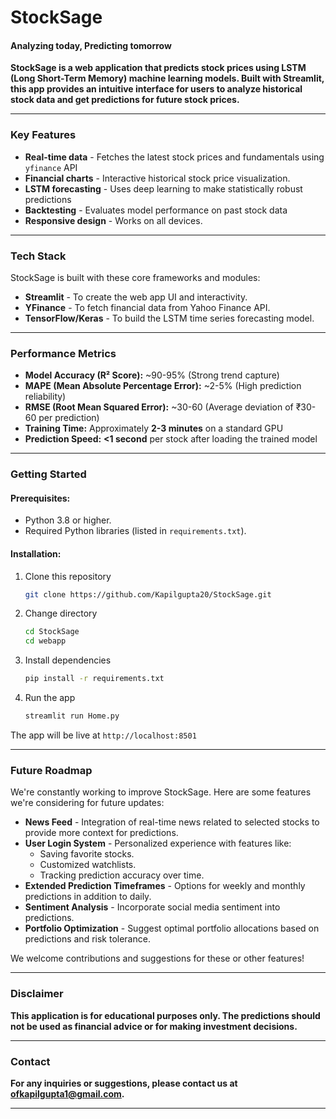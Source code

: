 # **StockSage**
#### **Analyzing today, Predicting tomorrow**

**StockSage is a web application that predicts stock prices using LSTM (Long Short-Term Memory) machine learning models. Built with Streamlit, this app provides an intuitive interface for users to analyze historical stock data and get predictions for future stock prices.**

---

### **Key Features**

- **Real-time data** - Fetches the latest stock prices and fundamentals using `yfinance` API
- **Financial charts** - Interactive historical stock price visualization.
- **LSTM forecasting** - Uses deep learning to make statistically robust predictions
- **Backtesting** - Evaluates model performance on past stock data
- **Responsive design** - Works on all devices.

---

### **Tech Stack**

StockSage is built with these core frameworks and modules:

- **Streamlit** - To create the web app UI and interactivity.
- **YFinance** - To fetch financial data from Yahoo Finance API.
- **TensorFlow/Keras** - To build the LSTM time series forecasting model.

---

### **Performance Metrics**

- **Model Accuracy (R² Score):** ~90-95% (Strong trend capture)
- **MAPE (Mean Absolute Percentage Error):** ~2-5% (High prediction reliability)
- **RMSE (Root Mean Squared Error):** ~30-60 (Average deviation of ₹30-60 per prediction)  
- **Training Time:** Approximately **2-3 minutes** on a standard GPU  
- **Prediction Speed:** **<1 second** per stock after loading the trained model

---

### **Getting Started**

#### Prerequisites:
- Python 3.8 or higher.
- Required Python libraries (listed in `requirements.txt`).

#### Installation:
1. Clone this repository

   ```bash
   git clone https://github.com/Kapilgupta20/StockSage.git

2. Change directory

    ```bash
   cd StockSage
   cd webapp

3. Install dependencies

    ```bash
    pip install -r requirements.txt

4. Run the app

    ```bash
    streamlit run Home.py

The app will be live at `http://localhost:8501`

---

### **Future Roadmap**

We're constantly working to improve StockSage. Here are some features we're considering for future updates:

- **News Feed** - Integration of real-time news related to selected stocks to provide more context for predictions.
- **User Login System** - Personalized experience with features like:
    - Saving favorite stocks.
    - Customized watchlists.
    - Tracking prediction accuracy over time.
- **Extended Prediction Timeframes** - Options for weekly and monthly predictions in addition to daily.
- **Sentiment Analysis** - Incorporate social media sentiment into predictions.
- **Portfolio Optimization** - Suggest optimal portfolio allocations based on predictions and risk tolerance.

We welcome contributions and suggestions for these or other features!

---

### **Disclaimer**

 **This application is for educational purposes only. The predictions should not be used as financial advice or for making investment decisions.**

 ---

### **Contact**

**For any inquiries or suggestions, please contact us at ofkapilgupta1@gmail.com.**

---